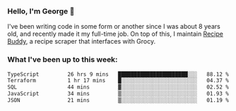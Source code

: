 ### Hello, I'm George 👋

I've been writing code in some form or another since I was about 8 years old, and recently made it my full-time job. On top of this, I maintain [Recipe Buddy](https://github.com/georgegebbett/recipe-buddy), a recipe scraper that interfaces with Grocy.  

<!--
**georgegebbett/georgegebbett** is a ✨ _special_ ✨ repository because its `README.md` (this file) appears on your GitHub profile.

Here are some ideas to get you started:

- 🔭 I’m currently working on ...
- 🌱 I’m currently learning ...
- 👯 I’m looking to collaborate on ...
- 🤔 I’m looking for help with ...
- 💬 Ask me about ...
- 📫 How to reach me: ...
- 😄 Pronouns: ...
- ⚡ Fun fact: ...
-->

### What I've been up to this week:
<!--START_SECTION:waka-->

```txt
TypeScript         26 hrs 9 mins   ██████████████████████░░░   88.12 %
Terraform          1 hr 17 mins    █░░░░░░░░░░░░░░░░░░░░░░░░   04.37 %
SQL                44 mins         ▓░░░░░░░░░░░░░░░░░░░░░░░░   02.52 %
JavaScript         34 mins         ▒░░░░░░░░░░░░░░░░░░░░░░░░   01.93 %
JSON               21 mins         ▒░░░░░░░░░░░░░░░░░░░░░░░░   01.19 %
```

<!--END_SECTION:waka-->
